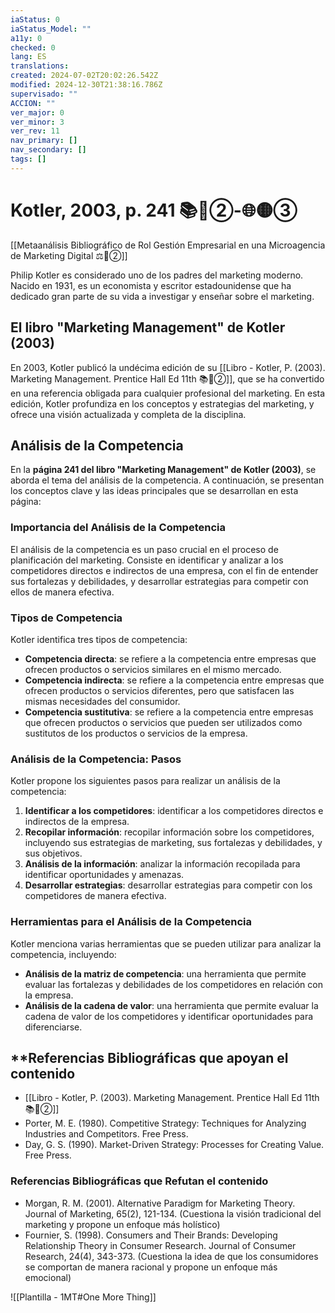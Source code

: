 ```yaml
---
iaStatus: 0
iaStatus_Model: ""
a11y: 0
checked: 0
lang: ES
translations: 
created: 2024-07-02T20:02:26.542Z
modified: 2024-12-30T21:38:16.786Z
supervisado: ""
ACCION: ""
ver_major: 0
ver_minor: 3
ver_rev: 11
nav_primary: []
nav_secondary: []
tags: []
---
```

# Kotler, 2003, p. 241 📚🔴②-🌐🟡③

[[Metaanálisis Bibliográfico de Rol Gestión Empresarial en una Microagencia de Marketing Digital ⚖️🔴②]]


Philip Kotler es considerado uno de los padres del marketing moderno. Nacido en 1931, es un economista y escritor estadounidense que ha dedicado gran parte de su vida a investigar y enseñar sobre el marketing.

## El libro "Marketing Management" de Kotler (2003)

En 2003, Kotler publicó la undécima edición de su [[Libro - Kotler, P. (2003). Marketing Management. Prentice Hall Ed 11th 📚🔴②]], que se ha convertido en una referencia obligada para cualquier profesional del marketing. En esta edición, Kotler profundiza en los conceptos y estrategias del marketing, y ofrece una visión actualizada y completa de la disciplina.

## Análisis de la Competencia

En la **página 241 del libro "Marketing Management" de Kotler (2003)**, se aborda el tema del análisis de la competencia. A continuación, se presentan los conceptos clave y las ideas principales que se desarrollan en esta página:

### Importancia del Análisis de la Competencia

El análisis de la competencia es un paso crucial en el proceso de planificación del marketing. Consiste en identificar y analizar a los competidores directos e indirectos de una empresa, con el fin de entender sus fortalezas y debilidades, y desarrollar estrategias para competir con ellos de manera efectiva.

### Tipos de Competencia

Kotler identifica tres tipos de competencia:

* **Competencia directa**: se refiere a la competencia entre empresas que ofrecen productos o servicios similares en el mismo mercado.
* **Competencia indirecta**: se refiere a la competencia entre empresas que ofrecen productos o servicios diferentes, pero que satisfacen las mismas necesidades del consumidor.
* **Competencia sustitutiva**: se refiere a la competencia entre empresas que ofrecen productos o servicios que pueden ser utilizados como sustitutos de los productos o servicios de la empresa.

### Análisis de la Competencia: Pasos

Kotler propone los siguientes pasos para realizar un análisis de la competencia:

1. **Identificar a los competidores**: identificar a los competidores directos e indirectos de la empresa.
2. **Recopilar información**: recopilar información sobre los competidores, incluyendo sus estrategias de marketing, sus fortalezas y debilidades, y sus objetivos.
3. **Análisis de la información**: analizar la información recopilada para identificar oportunidades y amenazas.
4. **Desarrollar estrategias**: desarrollar estrategias para competir con los competidores de manera efectiva.

### Herramientas para el Análisis de la Competencia

Kotler menciona varias herramientas que se pueden utilizar para analizar la competencia, incluyendo:

* **Análisis de la matriz de competencia**: una herramienta que permite evaluar las fortalezas y debilidades de los competidores en relación con la empresa.
* **Análisis de la cadena de valor**: una herramienta que permite evaluar la cadena de valor de los competidores y identificar oportunidades para diferenciarse.

## **Referencias Bibliográficas que apoyan el contenido

* [[Libro - Kotler, P. (2003). Marketing Management. Prentice Hall Ed 11th 📚🔴②]] 
* Porter, M. E. (1980). Competitive Strategy: Techniques for Analyzing Industries and Competitors. Free Press.
* Day, G. S. (1990). Market-Driven Strategy: Processes for Creating Value. Free Press.

### **Referencias Bibliográficas que Refutan** el contenido

* Morgan, R. M. (2001). Alternative Paradigm for Marketing Theory. Journal of Marketing, 65(2), 121-134. (Cuestiona la visión tradicional del marketing y propone un enfoque más holístico)
* Fournier, S. (1998). Consumers and Their Brands: Developing Relationship Theory in Consumer Research. Journal of Consumer Research, 24(4), 343-373. (Cuestiona la idea de que los consumidores se comportan de manera racional y propone un enfoque más emocional)

![[Plantilla - 1MT#One More Thing]]